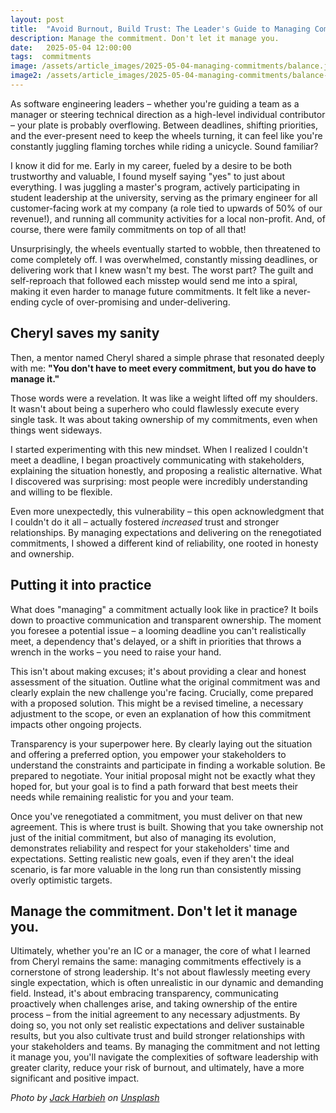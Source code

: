 ```yaml
---
layout: post
title:  "Avoid Burnout, Build Trust: The Leader's Guide to Managing Commitments"
description: Manage the commitment. Don't let it manage you.
date:   2025-05-04 12:00:00
tags:  commitments
image: /assets/article_images/2025-05-04-managing-commitments/balance.jpg
image2: /assets/article_images/2025-05-04-managing-commitments/balance-mobile.jpg
---
```


As software engineering leaders – whether you're guiding a team as a manager or steering technical direction as a high-level individual contributor – your plate is probably overflowing. Between deadlines, shifting priorities, and the ever-present need to keep the wheels turning, it can feel like you're constantly juggling flaming torches while riding a unicycle. Sound familiar?

I know it did for me. Early in my career, fueled by a desire to be both trustworthy and valuable, I found myself saying "yes" to just about everything. I was juggling a master's program, actively participating in student leadership at the university, serving as the primary engineer for all customer-facing work at my company (a role tied to upwards of 50% of our revenue!), and running all community activities for a local non-profit. And, of course, there were family commitments on top of all that!

Unsurprisingly, the wheels eventually started to wobble, then threatened to come completely off. I was overwhelmed, constantly missing deadlines, or delivering work that I knew wasn't my best. The worst part? The guilt and self-reproach that followed each misstep would send me into a spiral, making it even harder to manage future commitments. It felt like a never-ending cycle of over-promising and under-delivering.

## Cheryl saves my sanity

Then, a mentor named Cheryl shared a simple phrase that resonated deeply with me: **"You don't have to meet every commitment, but you do have to manage it."**

Those words were a revelation. It was like a weight lifted off my shoulders. It wasn't about being a superhero who could flawlessly execute every single task. It was about taking ownership of my commitments, even when things went sideways.

I started experimenting with this new mindset. When I realized I couldn't meet a deadline, I began proactively communicating with stakeholders, explaining the situation honestly, and proposing a realistic alternative. What I discovered was surprising: most people were incredibly understanding and willing to be flexible.

Even more unexpectedly, this vulnerability – this open acknowledgment that I couldn't do it all – actually fostered *increased* trust and stronger relationships. By managing expectations and delivering on the renegotiated commitments, I showed a different kind of reliability, one rooted in honesty and ownership.

## Putting it into practice

What does "managing" a commitment actually look like in practice? It boils down to proactive communication and transparent ownership. The moment you foresee a potential issue – a looming deadline you can't realistically meet, a dependency that's delayed, or a shift in priorities that throws a wrench in the works – you need to raise your hand.

This isn't about making excuses; it's about providing a clear and honest assessment of the situation. Outline what the original commitment was and clearly explain the new challenge you're facing. Crucially, come prepared with a proposed solution. This might be a revised timeline, a necessary adjustment to the scope, or even an explanation of how this commitment impacts other ongoing projects.

Transparency is your superpower here. By clearly laying out the situation and offering a preferred option, you empower your stakeholders to understand the constraints and participate in finding a workable solution. Be prepared to negotiate. Your initial proposal might not be exactly what they hoped for, but your goal is to find a path forward that best meets their needs while remaining realistic for you and your team.

Once you've renegotiated a commitment, you must deliver on that new agreement. This is where trust is built. Showing that you take ownership not just of the initial commitment, but also of managing its evolution, demonstrates reliability and respect for your stakeholders' time and expectations. Setting realistic new goals, even if they aren't the ideal scenario, is far more valuable in the long run than consistently missing overly optimistic targets.

## Manage the commitment. Don't let it manage you.

Ultimately, whether you're an IC or a manager, the core of what I learned from Cheryl remains the same: managing commitments effectively is a cornerstone of strong leadership. It's not about flawlessly meeting every single expectation, which is often unrealistic in our dynamic and demanding field. Instead, it's about embracing transparency, communicating proactively when challenges arise, and taking ownership of the entire process – from the initial agreement to any necessary adjustments. By doing so, you not only set realistic expectations and deliver sustainable results, but you also cultivate trust and build stronger relationships with your stakeholders and teams. By managing the commitment and not letting it manage you, you'll navigate the complexities of software leadership with greater clarity, reduce your risk of burnout, and ultimately, have a more significant and positive impact.

_Photo by [Jack Harbieh](https://unsplash.com/@jack_harbieh) on [Unsplash](https://unsplash.com/photos/a-person-stacking-rocks-on-a-beach-with-the-ocean-in-the-background-ZYOqMoL0mo8)_
